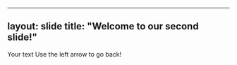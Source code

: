 
---
  layout: slide
title: "Welcome to our second slide!"
---
  Your text
Use the left arrow to go back!
